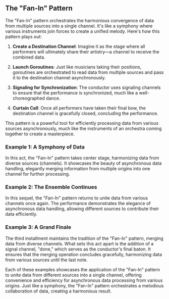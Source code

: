 ## The "Fan-In" Pattern

The "Fan-In" pattern orchestrates the harmonious convergence of data from multiple sources into a single channel. It's like a symphony where various instruments join forces to create a unified melody. Here's how this pattern plays out:

1. **Create a Destination Channel**: Imagine it as the stage where all performers will ultimately share their artistry—a channel to receive the combined data.

2. **Launch Goroutines**: Just like musicians taking their positions, goroutines are orchestrated to read data from multiple sources and pass it to the destination channel asynchronously.

3. **Signaling for Synchronization**: The conductor uses signaling channels to ensure that the performance is synchronized, much like a well-choreographed dance.

4. **Curtain Call**: Once all performers have taken their final bow, the destination channel is gracefully closed, concluding the performance.

This pattern is a powerful tool for efficiently processing data from various sources asynchronously, much like the instruments of an orchestra coming together to create a masterpiece.

### Example 1: A Symphony of Data
In this act, the "Fan-In" pattern takes center stage, harmonizing data from diverse sources (channels). It showcases the beauty of asynchronous data handling, elegantly merging information from multiple origins into one channel for further processing.

### Example 2: The Ensemble Continues
In this sequel, the "Fan-In" pattern returns to unite data from various channels once again. The performance demonstrates the elegance of asynchronous data handling, allowing different sources to contribute their data efficiently.

### Example 3: A Grand Finale
The third installment maintains the tradition of the "Fan-In" pattern, merging data from diverse channels. What sets this act apart is the addition of a signal channel, "done," which serves as the conductor's final baton. It ensures that the merging operation concludes gracefully, harmonizing data from various sources until the last note.

Each of these examples showcases the application of the "Fan-In" pattern to unite data from different sources into a single channel, offering convenience and efficiency for asynchronous data processing from various origins. Just like a symphony, the "Fan-In" pattern orchestrates a melodious collaboration of data, creating a harmonious result.